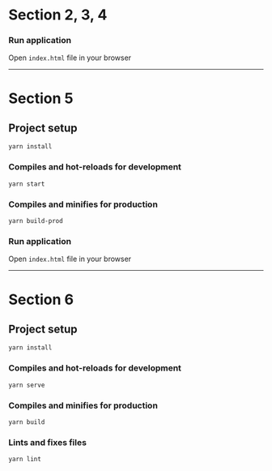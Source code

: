 # Section 2, 3, 4

### Run application
Open <code>index.html</code> file in your browser

<hr />

# Section 5

## Project setup
```
yarn install
```

### Compiles and hot-reloads for development
```
yarn start
```

### Compiles and minifies for production
```
yarn build-prod
```

### Run application
Open <code>index.html</code> file in your browser

<hr />

# Section 6

## Project setup
```
yarn install
```

### Compiles and hot-reloads for development
```
yarn serve
```

### Compiles and minifies for production
```
yarn build
```

### Lints and fixes files
```
yarn lint
```
